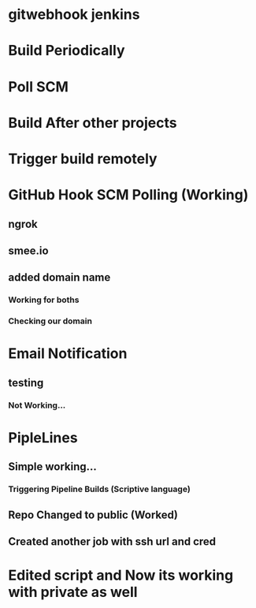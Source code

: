 # gitwebhook jenkins
# Build Periodically
# Poll SCM
# Build After other projects
# Trigger build remotely
# GitHub Hook SCM Polling (Working)
## ngrok
## smee.io
## added domain name
### Working for boths
### Checking our domain
# Email Notification
## testing
### Not Working...
# PipleLines
## Simple working...
### Triggering Pipeline Builds (Scriptive language)
## Repo Changed to public (Worked)
## Created another job with ssh url and cred
# Edited script and Now its working with private as well

